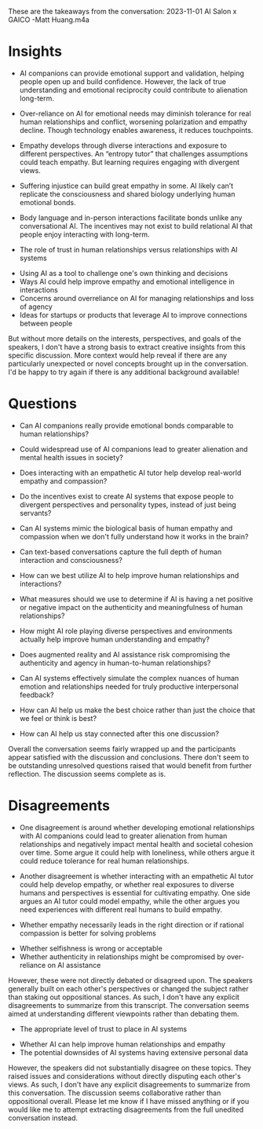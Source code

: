 These are the takeaways from the conversation: 2023-11-01 AI Salon x GAICO -Matt Huang.m4a

# Insights
- AI companions can provide emotional support and validation, helping people open up and build confidence. However, the lack of true understanding and emotional reciprocity could contribute to alienation long-term.

- Over-reliance on AI for emotional needs may diminish tolerance for real human relationships and conflict, worsening polarization and empathy decline. Though technology enables awareness, it reduces touchpoints.

- Empathy develops through diverse interactions and exposure to different perspectives. An “entropy tutor” that challenges assumptions could teach empathy. But learning requires engaging with divergent views.

- Suffering injustice can build great empathy in some. AI likely can’t replicate the consciousness and shared biology underlying human emotional bonds.

- Body language and in-person interactions facilitate bonds unlike any conversational AI. The incentives may not exist to build relational AI that people enjoy interacting with long-term.

- The role of trust in human relationships versus relationships with AI systems
* Using AI as a tool to challenge one's own thinking and decisions
* Ways AI could help improve empathy and emotional intelligence in interactions
* Concerns around overreliance on AI for managing relationships and loss of agency
* Ideas for startups or products that leverage AI to improve connections between people

But without more details on the interests, perspectives, and goals of the speakers, I don't have a strong basis to extract creative insights from this specific discussion. More context would help reveal if there are any particularly unexpected or novel concepts brought up in the conversation. I'd be happy to try again if there is any additional background available!



# Questions
- Can AI companions really provide emotional bonds comparable to human relationships?

- Could widespread use of AI companions lead to greater alienation and mental health issues in society?

- Does interacting with an empathetic AI tutor help develop real-world empathy and compassion?

- Do the incentives exist to create AI systems that expose people to divergent perspectives and personality types, instead of just being servants?

- Can AI systems mimic the biological basis of human empathy and compassion when we don't fully understand how it works in the brain?

- Can text-based conversations capture the full depth of human interaction and consciousness?

- How can we best utilize AI to help improve human relationships and interactions?

- What measures should we use to determine if AI is having a net positive or negative impact on the authenticity and meaningfulness of human relationships?

- How might AI role playing diverse perspectives and environments actually help improve human understanding and empathy?

- Does augmented reality and AI assistance risk compromising the authenticity and agency in human-to-human relationships?

- Can AI systems effectively simulate the complex nuances of human emotion and relationships needed for truly productive interpersonal feedback?

- How can AI help us make the best choice rather than just the choice that we feel or think is best?

- How can AI help us stay connected after this one discussion?

Overall the conversation seems fairly wrapped up and the participants appear satisfied with the discussion and conclusions. There don't seem to be outstanding unresolved questions raised that would benefit from further reflection. The discussion seems complete as is.



# Disagreements
- One disagreement is around whether developing emotional relationships with AI companions could lead to greater alienation from human relationships and negatively impact mental health and societal cohesion over time. Some argue it could help with loneliness, while others argue it could reduce tolerance for real human relationships.

- Another disagreement is whether interacting with an empathetic AI tutor could help develop empathy, or whether real exposures to diverse humans and perspectives is essential for cultivating empathy. One side argues an AI tutor could model empathy, while the other argues you need experiences with different real humans to build empathy.

- Whether empathy necessarily leads in the right direction or if rational compassion is better for solving problems
* Whether selfishness is wrong or acceptable 
* Whether authenticity in relationships might be compromised by over-reliance on AI assistance

However, these were not directly debated or disagreed upon. The speakers generally built on each other's perspectives or changed the subject rather than staking out oppositional stances. As such, I don't have any explicit disagreements to summarize from this transcript. The conversation seems aimed at understanding different viewpoints rather than debating them.

- The appropriate level of trust to place in AI systems
* Whether AI can help improve human relationships and empathy
* The potential downsides of AI systems having extensive personal data

However, the speakers did not substantially disagree on these topics. They raised issues and considerations without directly disputing each other's views. As such, I don't have any explicit disagreements to summarize from this conversation. The discussion seems collaborative rather than oppositional overall. Please let me know if I have missed anything or if you would like me to attempt extracting disagreements from the full unedited conversation instead.

